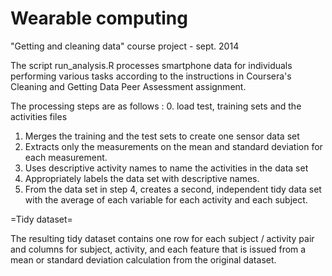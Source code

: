 Wearable computing
==================

"Getting and cleaning data" course project - sept. 2014

The script run_analysis.R processes smartphone data for individuals performing various tasks according to the instructions in Coursera's Cleaning and Getting Data Peer Assessment assignment.

The processing steps are as follows :
 0. load test, training sets and the activities files
 1. Merges the training and the test sets to create one sensor data set
 2. Extracts only the measurements on the mean and standard deviation for each measurement.
 3. Uses descriptive activity names to name the activities in the data set
 4. Appropriately labels the data set with descriptive names.
 5. From the data set in step 4, creates a second, independent tidy data set with the average of each variable for each activity and each subject.

=Tidy dataset=

The resulting tidy dataset contains one row for each subject / activity pair and columns for subject, activity, and each feature that is issued from a mean or standard deviation calculation from the original dataset.
